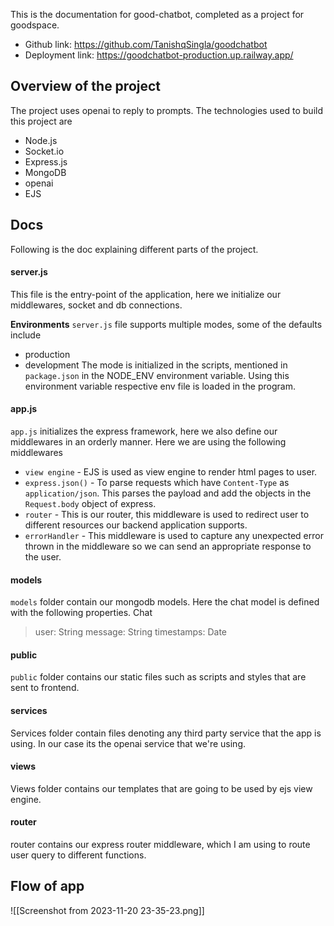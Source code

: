This is the documentation for good-chatbot, completed as a project for goodspace.
- Github link: https://github.com/TanishqSingla/goodchatbot
- Deployment link: https://goodchatbot-production.up.railway.app/

## Overview of the project
The project uses openai to reply to prompts. The technologies used to build this project are
- Node.js
- Socket.io
- Express.js
- MongoDB
- openai
- EJS

## Docs
Following is the doc explaining different parts of the project.
#### server.js
This file is the entry-point of the application, here we initialize our middlewares, socket and db connections. 

**Environments**
`server.js` file supports multiple modes, some of the defaults include
- production
- development
The mode is initialized in the scripts, mentioned in `package.json` in the NODE_ENV environment variable. Using this environment variable respective env file is loaded in the program.

#### app.js
`app.js` initializes the express framework, here we also define our middlewares in an orderly manner. 
Here we are using the following middlewares
- `view engine` - EJS is used as view engine to render html pages to user.
- `express.json()` - To parse requests which have `Content-Type` as `application/json`. This parses the payload and add the objects in the `Request.body` object of express.
- `router` - This is our router, this middleware is used to redirect user to different resources our backend application supports.
- `errorHandler` - This middleware is used to capture any unexpected error thrown in the middleware so we can send an appropriate response to the user.

#### models
`models` folder contain our mongodb models. Here the chat model is defined with the following properties.
Chat
> user: String
> message: String
> timestamps: Date

#### public
`public` folder contains our static files such as scripts and styles that are sent to frontend.

#### services
Services folder contain files denoting any third party service that the app is using. In our case its the openai service that we're using.

#### views
Views folder contains our templates that are going to be used by ejs view engine.

#### router
router contains our express router middleware, which I am using to route user query to different functions.

## Flow of app
![[Screenshot from 2023-11-20 23-35-23.png]]